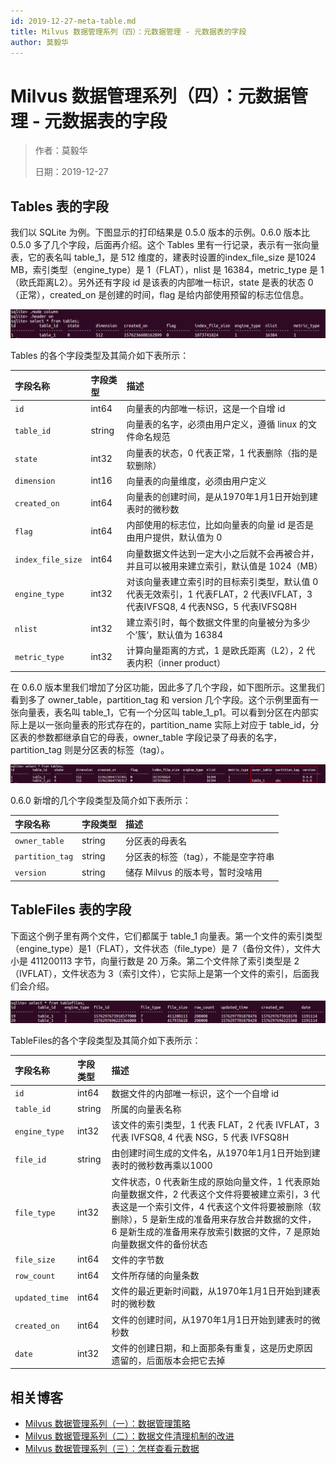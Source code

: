 ```yaml
---
id: 2019-12-27-meta-table.md
title: Milvus 数据管理系列（四）：元数据管理 - 元数据表的字段
author: 莫毅华
---
```


# Milvus 数据管理系列（四）：元数据管理 - 元数据表的字段

> 作者：莫毅华
>
> 日期：2019-12-27

## Tables 表的字段

我们以 SQLite 为例。下图显示的打印结果是 0.5.0 版本的示例。0.6.0 版本比 0.5.0 多了几个字段，后面再介绍。这个 Tables 里有一行记录，表示有一张向量表，它的表名叫 table_1，是 512 维度的，建表时设置的index_file_size 是1024 MB，索引类型（engine_type）是 1（FLAT），nlist 是 16384，metric_type 是 1（欧氏距离L2）。另外还有字段 id 是该表的内部唯一标识，state 是表的状态 0（正常），created_on 是创建的时间，flag 是给内部使用预留的标志位信息。

![tables](https://raw.githubusercontent.com/milvus-io/community/master/blog/assets/metadata/tables.png)

Tables 的各个字段类型及其简介如下表所示：

| 字段名称          | 字段类型 | 描述                                                         |
| :---------------- | :------- | :----------------------------------------------------------- |
| `id`              | int64    | 向量表的内部唯一标识，这是一个自增 id                        |
| `table_id`        | string   | 向量表的名字，必须由用户定义，遵循 linux 的文件命名规范      |
| `state`           | int32    | 向量表的状态，0 代表正常，1 代表删除（指的是软删除）         |
| `dimension`       | int16    | 向量表的向量维度，必须由用户定义                             |
| `created_on`      | int64    | 向量表的创建时间，是从1970年1月1日开始到建表时的微秒数       |
| `flag`            | int64    | 内部使用的标志位，比如向量表的向量 id 是否是由用户提供，默认值为 0 |
| `index_file_size` | int64    | 向量数据文件达到一定大小之后就不会再被合并，并且可以被用来建立索引，默认值是 1024（MB） |
| `engine_type`     | int32    | 对该向量表建立索引时的目标索引类型，默认值 0 代表无效索引，1 代表FLAT，2 代表IVFLAT，3 代表IVFSQ8, 4 代表NSG，5 代表IVFSQ8H |
| `nlist`           | int32    | 建立索引时，每个数据文件里的向量被分为多少个’簇‘，默认值为 16384 |
| `metric_type`     | int32    | 计算向量距离的方式，1 是欧氏距离（L2），2 代表内积（inner product） |

在 0.6.0 版本里我们增加了分区功能，因此多了几个字段，如下图所示。这里我们看到多了 owner_table，partition_tag 和 version 几个字段。这个示例里面有一张向量表，表名叫 table_1，它有一个分区叫 table_1_p1。可以看到分区在内部实际上是以一张向量表的形式存在的，partition_name 实际上对应于 table_id，分区表的参数都继承自它的母表，owner_table 字段记录了母表的名字，partition_tag 则是分区表的标签（tag）。

![tables_new](https://raw.githubusercontent.com/milvus-io/community/master/blog/assets/metadata/tables_new.png)

0.6.0 新增的几个字段类型及简介如下表所示：

| 字段名称        | 字段类型 | 描述                                |
| :-------------- | :------- | :---------------------------------- |
| `owner_table`   | string   | 分区表的母表名                      |
| `partition_tag` | string   | 分区表的标签（tag），不能是空字符串 |
| `version`       | string   | 储存 Milvus 的版本号，暂时没啥用    |

## TableFiles 表的字段

下面这个例子里有两个文件，它们都属于 table_1 向量表。第一个文件的索引类型（engine_type）是1（FLAT），文件状态（file_type）是 7（备份文件），文件大小是 411200113 字节，向量行数是 20 万条。第二个文件除了索引类型是 2（IVFLAT），文件状态为 3（索引文件），它实际上是第一个文件的索引，后面我们会介绍。

![tablefiles](https://raw.githubusercontent.com/milvus-io/community/master/blog/assets/metadata/tablefiles.png)

TableFiles的各个字段类型及其简介如下表所示：

| 字段名称       | 字段类型 | 描述                                                         |
| :------------- | :------- | :----------------------------------------------------------- |
| `id`           | int64    | 数据文件的内部唯一标识，这个一个自增 id                      |
| `table_id`     | string   | 所属的向量表名称                                             |
| `engine_type`  | int32    | 该文件的索引类型，1 代表 FLAT，2 代表 IVFLAT，3 代表 IVFSQ8, 4 代表 NSG，5 代表 IVFSQ8H |
| `file_id`      | string   | 由创建时间生成的文件名，从1970年1月1日开始到建表时的微秒数再乘以1000 |
| `file_type`    | int32    | 文件状态，0 代表新生成的原始向量文件，1 代表原始向量数据文件，2 代表这个文件将要被建立索引，3 代表这是一个索引文件，4 代表这个文件将要被删除（软删除），5 是新生成的准备用来存放合并数据的文件， 6 是新生成的准备用来存放索引数据的文件，7 是原始向量数据文件的备份状态 |
| `file_size`    | int64    | 文件的字节数                                                 |
| `row_count`    | int64    | 文件所存储的向量条数                                         |
| `updated_time` | int64    | 文件的最近更新时间戳，从1970年1月1日开始到建表时的微秒数     |
| `created_on`   | int64    | 文件的创建时间，从1970年1月1日开始到建表时的微秒数           |
| `date`         | int32    | 文件的创建日期，和上面那条有重复，这是历史原因遗留的，后面版本会把它去掉 |

## 相关博客

- [Milvus 数据管理系列（一）：数据管理策略](2019-11-08-data-management.md)
- [Milvus 数据管理系列（二）：数据文件清理机制的改进](2019-12-24-datafile-cleanup.md)
- [Milvus 数据管理系列（三）：怎样查看元数据](2019-12-24-view-metadata.md)

